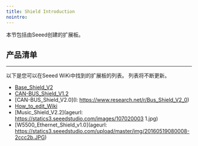 ```yaml
---
title: Shield Introduction
nointro:
---
```


本节包括由Seeed创建的扩展板。

## 产品清单
---

以下是您可以在Seeed WiKi中找到的扩展板的列表。 列表将不断更新。

* [Base_Shield_V2](http://seeed.wiki/Base_Shield_V2)
* [CAN-BUS_Shield_V1.2](http://seeed.wiki/CAN-BUS_Shield_V1.2)
* [CAN-BUS_Shield_V2.0](l: https://www.research.net/r/Bus_Shield_V2_0)
* [How_to_edit_Wiki](http://seeed.wiki/How_to_edit_Wiki)
* [Music_Shield_V2.2](ageurl: https://statics3.seeedstudio.com/images/107020003 1.jpg)
* [W5500_Ethernet_Shield_v1.0](ageurl: https://statics3.seeedstudio.com/upload/master/img/20160519080008-2ccc2b.JPG)